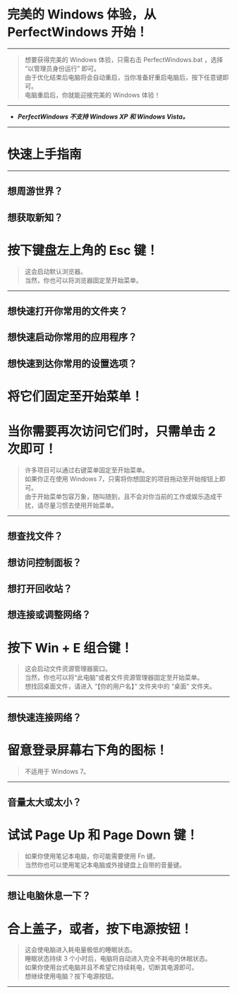 # 完美的 Windows 体验，从 PerfectWindows 开始！
---
> 想要获得完美的 Windows 体验，只需右击 PerfectWindows.bat ，选择 “以管理员身份运行” 即可。  
由于优化结束后电脑将会自动重启，当你准备好重启电脑后，按下任意键即可。  
电脑重启后，你就能迎接完美的 Windows 体验！ 
---
* ***PerfectWindows 不支持 Windows XP 和 Windows Vista。***
---
# 快速上手指南
---
## 想周游世界？
## 想获取新知？
# 按下键盘左上角的 Esc 键！    
> 这会启动默认浏览器。    
当然，你也可以将浏览器固定至开始菜单。   
---
## 想快速打开你常用的文件夹？
## 想快速启动你常用的应用程序？
## 想快速到达你常用的设置选项？
# 将它们固定至开始菜单！
# 当你需要再次访问它们时，只需单击 2 次即可！
> 许多项目可以通过右键菜单固定至开始菜单。      
如果你正在使用 Windows 7，只需将你想固定的项目拖动至开始按钮上即可。     
由于开始菜单包容万象，随叫随到，且不会对你当前的工作或娱乐造成干扰，请尽量习惯去使用开始菜单。

---
## 想查找文件？
## 想访问控制面板？
## 想打开回收站？
## 想连接或调整网络？
# 按下 Win + E 组合键！    
> 这会启动文件资源管理器窗口。  
当然，你也可以将“此电脑”或者文件资源管理器固定至开始菜单。  
想找回桌面文件，请进入 “【你的用户名】” 文件夹中的 “桌面” 文件夹。   

---
## 想快速连接网络？  
# 留意登录屏幕右下角的图标！
> 不适用于 Windows 7。
---
## 音量太大或太小？
# 试试 Page Up 和 Page Down 键！     
> 如果你使用笔记本电脑，你可能需要使用 Fn 键。  
当然你也可以使用笔记本电脑或外接键盘上自带的音量键。
---
## 想让电脑休息一下？
# 合上盖子，或者，按下电源按钮！
> 这会使电脑进入耗电量极低的睡眠状态。    
睡眠状态持续 3 个小时后，电脑将自动进入完全不耗电的休眠状态。  
如果你使用台式电脑并且不希望它持续耗电，切断其电源即可。    
想继续使用电脑？按下电源按钮。
---
